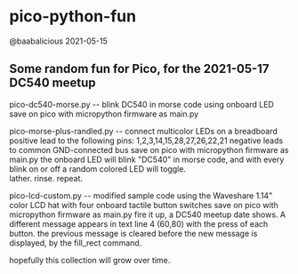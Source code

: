 # pico-python-fun
@baabalicious 2021-05-15

Some random fun for Pico, for the 2021-05-17 DC540 meetup
---------------------------------------------------------

pico-dc540-morse.py -- blink DC540 in morse code using onboard LED
  save on pico with micropython firmware as main.py
  
pico-morse-plus-randled.py -- connect multicolor LEDs on a breadboard
  positive lead to the following pins: 1,2,3,14,15,28,27,26,22,21
  negative leads to common GND-connected bus
  save on pico with micropython firmware as main.py
  the onboard LED will blink "DC540" in morse code, and with every blink on or off a random colored LED will toggle.  
  lather. rinse. repeat.
  
pico-lcd-custom.py -- modified sample code using the Waveshare 1.14" color LCD hat with four onboard tactile button switches
   save on pico with micropython firmware as main.py
   fire it up, a DC540 meetup date shows. A different message appears in text line 4 (60,80) with the press of each button.
   the previous message is cleared before the new message is displayed, by the fill_rect command.
   
 hopefully this collection will grow over time.

